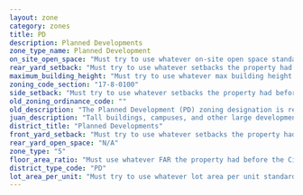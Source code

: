 ```yaml
---
layout: zone
category: zones
title: PD
description: Planned Developments
zone_type_name: Planned Development
on_site_open_space: "Must try to use whatever on-site open space standards the property had before the City approved the planned development."
rear_yard_setback: "Must try to use whatever setbacks the property had before the City approved the planned development."
maximum_building_height: "Must try to use whatever max building height the property had before the City approved the planned development."
zoning_code_section: "17-8-0100"
side_setback: "Must try to use whatever setbacks the property had before the City approved the planned development."
old_zoning_ordinance_code: ""
old_description: "The Planned Development (PD) zoning designation is required for certain projects to ensure adequate public review, encourage unified planning and development, promote economically beneficial development patterns that are compatible with the character of existing neighborhoods, allow design flexibility, and encourage the protection and conservation of the city&#39;s natural resources."
juan_description: "Tall buildings, campuses, and other large developments that must be negotiated with city planners. Developers gain freedom in building design, but must work with city to ensure project serves and integrates with surrounding neighborhood."
district_title: "Planned Developments"
front_yard_setback: "Must try to use whatever setbacks the property had before the City approved the planned development."
rear_yard_open_space: "N/A"
zone_type: "5"
floor_area_ratio: "Must use whatever FAR the property had before the City approved the planned development."
district_type_code: "PD"
lot_area_per_unit: "Must try to use whatever lot area per unit standards the property had before the City approved the planned development."
---
```

